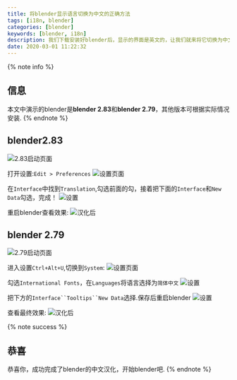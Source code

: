 ```yaml
---
title: 将blender显示语言切换为中文的正确方法
tags: [i18n, blender]
categories: [blender]
keywords: [blender, i18n]
description: 我们下载安装好blender后，显示的界面是英文的，让我们就来将它切换为中文
date: 2020-03-01 11:22:32
---
```

{% note info %}
## 信息
本文中演示的blender是**blender 2.83**和**blender 2.79**，其他版本可根据实际情况安装.
{% endnote %}

## blender2.83
![2.83启动页面](https://cdn.bmyjacks.io/img/20200309175943.png?x-oss-process=style/style)


打开设置:`Edit > Preferences`
![设置页面](https://cdn.bmyjacks.io/img/20200309175943.png?x-oss-process=style/style)

在`Interface`中找到`Translation`,勾选前面的勾，接着把下面的`Interface`和`New Data`勾选，完成！
![设置](https://cdn.bmyjacks.io/img/20200309180108.png?x-oss-process=style/style)

重启blender查看效果:
![汉化后](https://cdn.bmyjacks.io/img/20200309180108.png?x-oss-process=style/style)

## blender 2.79
![2.79启动页面](https://cdn.bmyjacks.io/img/20200309180108.png?x-oss-process=style/style)

进入设置`Ctrl+Alt+U`,切换到`System`:
![设置页面](https://cdn.bmyjacks.io/img/20200309180150.png?x-oss-process=style/style)

勾选`International Fonts`，在`Languages`将语言选择为`简体中文`
![设置](https://cdn.bmyjacks.io/img/20200309180204.png?x-oss-process=style/style)

把下方的`Interface``Tooltips``New Data`选择.保存后重启blender
![设置](https://cdn.bmyjacks.io/img/20200309180204.png?x-oss-process=style/style)

查看最终效果:
![汉化后](https://cdn.bmyjacks.io/img/20200309180204.png?x-oss-process=style/style)

{% note success %}
## 恭喜
恭喜你，成功完成了blender的中文汉化，开始blender吧.
{% endnote %}
